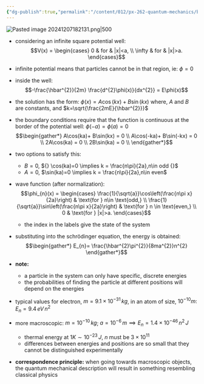 ```yaml
---
{"dg-publish":true,"permalink":"/content/012/px-262-quantum-mechanics/b-introduction/px-262-b4-particle-in-an-infinite-square-well/","created":"2024-11-25T10:50:32.000+00:00","updated":"2024-12-08T16:54:57.502+00:00"}
---
```


![Pasted image 20241207182131.png|500](/img/user/pics/Pasted%20image%2020241207182131.png)

- considering an infinite square potential well: 
  $$V(x) = \begin{cases} 0 & for & |x|<a, \\ \infty & for & |x|>a. \end{cases}$$
- infinite potential means that particles cannot be in that region, ie: $\phi =0$
- inside the well: 
  $$-\frac{\hbar^{2}}{2m} \frac{d^{2}\phi(x)}{dx^{2}} = E\phi(x)$$
- the solution has the form: $\phi(x) = A\cos(kx)+B\sin(kx)$
	where, $A$ and $B$ are constants, and $k=\sqrt{\frac{2mE}{\hbar^{2}}}$

- the boundary conditions require that the function is continuous at the border of the potential well: $\phi(-a) = \phi(a)=0$
$$\begin{gather*}
	A\cos(ka)+ B\sin(kx) = 0 \\
	A\cos(-ka)+ B\sin(-kx) = 0 \\
	2A\cos(ka) = 0 \\
	2B\sin(ka) = 0 \\
\end{gather*}$$
- two options to satisfy this: 
	- $B=0$, ${} \cos(ka)=0 \implies k = \frac{n\pi}{2a},n\in odd {}$
	- ${} A=0$, $\sin(ka)=0 \implies k = \frac{n\pi}{2a},n\in even$

- wave function (after normalization): 
$$\phi_{n}(x) = \begin{cases}
	 \frac{1}{\sqrt{a}}\cos\left(\frac{n\pi x}{2a}\right) & \text{for } n\in \text{odd,} \\
	\frac{1}{\sqrt{a}}\sin\left(\frac{n\pi x}{2a}\right) & \text{for } n \in \text{even,} \\
	0 & \text{for } |x|>a.
\end{cases}$$
	- the index in the labels give the state of the system

- substituting into the schrödinger equation, the energy is obtained: 
$$\begin{gather*}
E_{n}= \frac{\hbar^{2}\pi^{2}}{8ma^{2}}n^{2}
\end{gather*}$$
- **note:** 
	- a particle in the system can only have specific, discrete energies
	- the probabilities of finding the particle at different positions will depend on the energies

- typical values for electron, ${} m=9.1\times10^{-31}\,kg$, in an atom of size, $10^{-10}m:$ $E_{n}=9.4\,eV\,n^{2}$

- more macroscopic: ${} m=10^{-10}\,kg$; $a = 10^{-6}\,m \implies E_{n}= 1.4\times10^{-46}\,n^{2}\,J$
	- thermal energy at $1K \sim 10^{-23}\,J$, $n$ must be $3\times10^{11}$
	- differences between energies and positions are so small that they cannot be distinguished experimentally

- **correspondence principle:** when going towards macroscopic objects, the quantum mechanical description will result in something resembling classical physics
